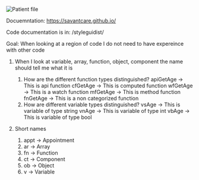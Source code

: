 ![Patient file](./docs/ui/images/patient-file.png)

Docuemntation: https://savantcare.github.io/

Code documentation is in: /styleguidist/

Goal: When looking at a region of code I do not need to have expereince with other code

1. When I look at variable, array, function, object, component the name should tell me what it is

   1. How are the different function types distinguished?
      apiGetAge -> This is api function
      cfGetAge -> This is computed function
      wfGetAge -> This is a watch function
      mfGetAge -> This is method function
      fnGetAge -> This is a non categorized function
   2. How are different variable types distinguished?
      vsAge -> This is variable of type string
      vnAge -> This is variable of type int
      vbAge -> This is variable of type bool

2. Short names
   1. appt -> Appointment
   2. ar -> Array
   3. fn -> Function
   4. ct -> Component
   5. ob -> Object
   6. v -> Variable
